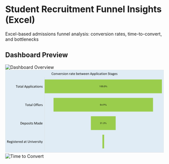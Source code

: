 # Student Recruitment Funnel Insights (Excel)
Excel-based admissions funnel analysis: conversion rates, time-to-convert, and bottlenecks
## Dashboard Preview

![Dashboard Overview](assets/Dashboard_overview.png)  
![Conversion Funnel](assets/conversion_funnel.png)  
![Time to Convert](assets/time_to_convert.png)  
